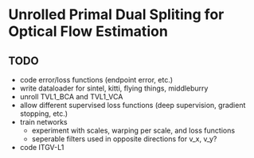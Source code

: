 # Unrolled Primal Dual Spliting for Optical Flow Estimation

## TODO
- code error/loss functions (endpoint error, etc.)
- write dataloader for sintel, kitti, flying things, middleburry
- unroll TVL1\_BCA and TVL1\_VCA
- allow different supervised loss functions (deep supervision, gradient stopping, etc.)
- train networks
	- experiment with scales, warping per scale, and loss functions
	- seperable filters used in opposite directions for v\_x, v\_y?
- code ITGV-L1
